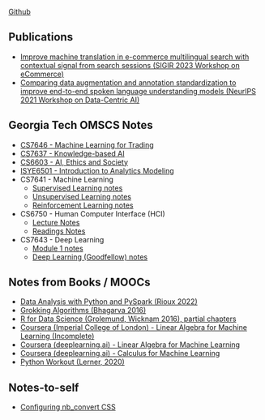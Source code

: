 [Github](https://github.com/tnakatani) 

## Publications
- [Improve machine translation in e-commerce multilingual search with contextual signal from search sessions (SIGIR 2023 Workshop on eCommerce)](https://www.amazon.science/publications/improve-machine-translation-in-e-commerce-multilingual-search-with-contextual-signal-from-search-sessions)
- [Comparing data augmentation and annotation standardization to improve end-to-end spoken language understanding models (NeurIPS 2021 Workshop on Data-Centric AI)](https://www.amazon.science/publications/comparing-data-augmentation-and-annotation-standardization-to-improve-end-to-end-spoken-language-understanding-models)

## Georgia Tech OMSCS Notes

- [CS7646 - Machine Learning for Trading](https://tnakatani.github.io/omscs/cs7646/cs7646_notes.html)
- [CS7637 - Knowledge-based AI](https://tnakatani.github.io/omscs/cs7637/cs7637_notes.html)
- [CS6603 - AI, Ethics and Society](https://tnakatani.github.io/omscs/cs6603/cs6603_notes.html)
- [ISYE6501 - Introduction to Analytics Modeling](https://tnakatani.github.io/omscs/isye6501/isye6501_notes.html)
- CS7641 - Machine Learning
    - [Supervised Learning notes](https://tnakatani.github.io/omscs/cs7641/sl_notes.html)
    - [Unsupervised Learning notes](https://tnakatani.github.io/omscs/cs7641/ul_notes.html)
    - [Reinforcement Learning notes](https://tnakatani.github.io/omscs/cs7641/rl_notes.html)
- CS6750 - Human Computer Interface (HCI)
    - [Lecture Notes](https://tnakatani.github.io/omscs/cs6750/cs6750_notes.html)
    - [Readings Notes](https://tnakatani.github.io/omscs/cs6750/readings.html)
- CS7643 - Deep Learning
    - [Module 1 notes](https://tnakatani.github.io/omscs/cs7643/module_1.html)
    - [Deep Learning (Goodfellow) notes](https://tnakatani.github.io/omscs/cs7643/dl_book_notes.html)

## Notes from Books / MOOCs

- [Data Analysis with Python and PySpark (Rioux 2022)](https://tnakatani.github.io/books/pyspark/all_notes.html)
- [Grokking Algorithms (Bhagarva 2016)](https://tnakatani.github.io/books/grok_algos/grok_algo_notes.html)
- [R for Data Science (Grolemund, Wicknam 2016), partial chapters](https://tnakatani.github.io/books/r_for_ds/notes.html)
- [Coursera (Imperial College of London) - Linear Algebra for Machine Learning (Incomplete)](https://tnakatani.github.io/moocs/la4ml/notes.html)
- [Coursera (deeplearning.ai) - Linear Algebra for Machine Learning](https://tnakatani.github.io/moocs/coursera_linalg_for_ml/notes.html)
- [Coursera (deeplearning.ai) - Calculus for Machine Learning](https://tnakatani.github.io/moocs/coursera_calc_for_ml/notes.html)
- [Python Workout (Lerner, 2020)](https://tnakatani.github.io/books/python_workout/notes.html)

## Notes-to-self

- [Configuring nb_convert CSS](https://tnakatani.github.io/posts/nbconvert.html)
